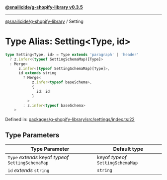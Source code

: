 [**@snailicide/g-shopify-library v0.3.5**](../README.md)

---

[@snailicide/g-shopify-library](../README.md) / Setting

# Type Alias: Setting\<Type, id>

```ts
type Setting<Type, id> = Type extends 'paragraph' | 'header'
  ? z.infer<(typeof SettingSchemaMap)[Type]>
  : Merge<
      z.infer<(typeof SettingSchemaMap)[Type]>,
      id extends string
        ? Merge<
            z.infer<typeof baseSchema>,
            {
              id: id
            }
          >
        : z.infer<typeof baseSchema>
    >
```

Defined in:
[packages/g-shopify-library/src/settings/index.ts:22](https://github.com/gbtunney/snailicide-monorepo/blob/master/packages/g-shopify-library/src/settings/index.ts#L22)

## Type Parameters

| Type Parameter                                     | Default type                      |
| -------------------------------------------------- | --------------------------------- |
| `Type` _extends_ keyof _typeof_ `SettingSchemaMap` | keyof _typeof_ `SettingSchemaMap` |
| `id` _extends_ `string`                            | `string`                          |
